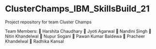 # ClusterChamps_IBM_SkillsBuild_21
Project repository for team Cluster Champs

Team Members:
🔹 Harshita Chaudhary
🔹 Jyoti Agarwal
🔹 Nandini Singh
🔹 Nitin Khandelwal
🔹 Nupur Sogani
🔹 Pawan Kumar Baldewa
🔹 Pracheer Khandelwal
🔹 Radhika Kansal



